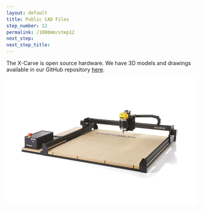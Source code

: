 ```yaml
---
layout: default
title: Public CAD Files
step_number: 12
permalink: /1000mm/step12
next_step: 
next_step_title:
---
```


The X-Carve is open source hardware. We have 3D models and drawings available in our GitHub repository <a href="https://github.com/inventables/x-carve-instructions/tree/fde4bedd4537b7e9a81e7140d53b280017ed5f06/1000mm/step12">here</a>.


<img src="/assets/x-carve-main.jpg">

